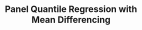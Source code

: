 ---
title: "Panel Quantile Regression with Mean Differencing"
collection: publications
category: work_in_progress
# excerpt: 'This article... '
# Styling controls
show_pdf_button: false
title_font_size: "16px"
title_color: "#bb2815ff"
author_link_color: "#bb2815ff"
abstract_font_size: "16px"
abstract_color: ""

# Publication details
#date: 2025-10-01
#venue: 'Advances in Econometrics'
#volume: '40B'
#pages: '211-251'
#doi: '10.1108/S0731-9053201940B'
#paperurl: '/files/Dynamic Probit Models with Correlated Errors_SK.pdf'
coauthors: "with Ivan Jeliazkov"
coauthor_urls: 
  - "https://faculty.sites.uci.edu/ivanjeliazkov/"

# Optional abstract (alternative to excerpt content below)
# abstract: "This paper examines panel quantile regression methods using mean differencing techniques to control for unobserved heterogeneity. The research focuses on developing efficient estimation procedures that can handle both fixed and random effects in quantile regression frameworks for panel data."

# citation: 'Your Name, Coauthor. (Year). "Paper Title." Journal/Conference.'
---